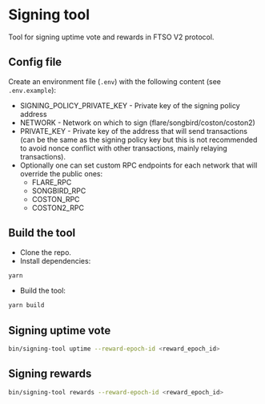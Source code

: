 # Signing tool
Tool for signing uptime vote and rewards in FTSO V2 protocol.

##  Config file
Create an environment file (`.env`) with the following content (see `.env.example`):
- SIGNING_POLICY_PRIVATE_KEY - Private key of the signing policy address
- NETWORK - Network on which to sign (flare/songbird/coston/coston2)
- PRIVATE_KEY - Private key of the address that will send transactions (can be the same as the signing policy key but this is not recommended to avoid nonce conflict with other transactions, mainly relaying transactions).
- Optionally one can set custom RPC endpoints for each network that will override the public ones:
  - FLARE_RPC
  - SONGBIRD_RPC
  - COSTON_RPC
  - COSTON2_RPC

## Build the tool
- Clone the repo.
- Install dependencies:
```bash
yarn
```
- Build the tool:
```bash
yarn build
```

## Signing uptime vote
```bash
bin/signing-tool uptime --reward-epoch-id <reward_epoch_id>
```

## Signing rewards
```bash
bin/signing-tool rewards --reward-epoch-id <reward_epoch_id>
```

